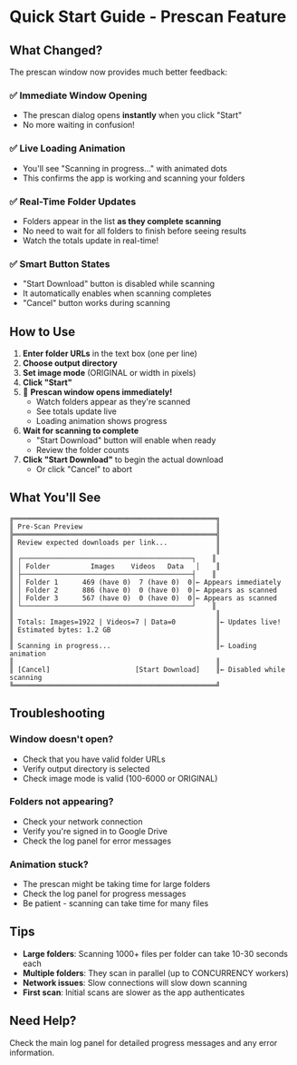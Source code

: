 # Quick Start Guide - Prescan Feature

## What Changed?

The prescan window now provides much better feedback:

### ✅ Immediate Window Opening
- The prescan dialog opens **instantly** when you click "Start"
- No more waiting in confusion!

### ✅ Live Loading Animation
- You'll see "Scanning in progress..." with animated dots
- This confirms the app is working and scanning your folders

### ✅ Real-Time Folder Updates
- Folders appear in the list **as they complete scanning**
- No need to wait for all folders to finish before seeing results
- Watch the totals update in real-time!

### ✅ Smart Button States
- "Start Download" button is disabled while scanning
- It automatically enables when scanning completes
- "Cancel" button works during scanning

## How to Use

1. **Enter folder URLs** in the text box (one per line)
2. **Choose output directory** 
3. **Set image mode** (ORIGINAL or width in pixels)
4. **Click "Start"**
5. 🎉 **Prescan window opens immediately!**
   - Watch folders appear as they're scanned
   - See totals update live
   - Loading animation shows progress
6. **Wait for scanning to complete**
   - "Start Download" button will enable when ready
   - Review the folder counts
7. **Click "Start Download"** to begin the actual download
   - Or click "Cancel" to abort

## What You'll See

```
╔══════════════════════════════════════════════════╗
║ Pre-Scan Preview                                 ║
╠══════════════════════════════════════════════════╣
║ Review expected downloads per link...            ║
║                                                  ║
║ ┌──────────────────────────────────────────┐    ║
║ │ Folder          Images    Videos   Data   │    ║
║ ├──────────────────────────────────────────┤    ║
║ │ Folder 1      469 (have 0)  7 (have 0)  0│← Appears immediately
║ │ Folder 2      886 (have 0)  0 (have 0)  0│← Appears as scanned
║ │ Folder 3      567 (have 0)  0 (have 0)  0│← Appears as scanned
║ └──────────────────────────────────────────┘    ║
║                                                  ║
║ Totals: Images=1922 | Videos=7 | Data=0          ║← Updates live!
║ Estimated bytes: 1.2 GB                          ║
║                                                  ║
║ Scanning in progress...                          ║← Loading animation
║                                                  ║
║ [Cancel]                     [Start Download]    ║← Disabled while scanning
╚══════════════════════════════════════════════════╝
```

## Troubleshooting

### Window doesn't open?
- Check that you have valid folder URLs
- Verify output directory is selected
- Check image mode is valid (100-6000 or ORIGINAL)

### Folders not appearing?
- Check your network connection
- Verify you're signed in to Google Drive
- Check the log panel for error messages

### Animation stuck?
- The prescan might be taking time for large folders
- Check the log panel for progress messages
- Be patient - scanning can take time for many files

## Tips

- **Large folders**: Scanning 1000+ files per folder can take 10-30 seconds each
- **Multiple folders**: They scan in parallel (up to CONCURRENCY workers)
- **Network issues**: Slow connections will slow down scanning
- **First scan**: Initial scans are slower as the app authenticates

## Need Help?

Check the main log panel for detailed progress messages and any error information.
